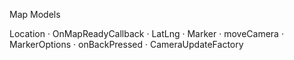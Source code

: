 Map Models

Location · OnMapReadyCallback · LatLng · Marker · moveCamera · MarkerOptions · onBackPressed  · CameraUpdateFactory